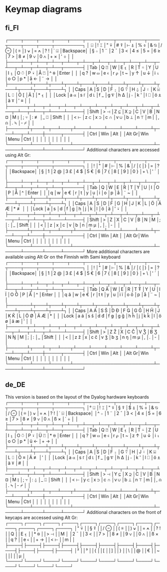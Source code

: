 # Keymap diagrams

## fi_FI

┌────┬────┬────┬────┬────┬────┬────┬────┬────┬────┬────┬────┬────┬─────────┐
│  ⌺ │! ⌶ │" ⍫ │# ⍒ │⊢ ⍋ │% ⌽ │& ⍉ │/ ⊖ │( ⍟ │) ⍱ │= ⍲ │? ! │` ⌹ │Backspace│
│§ ⋄ │1 ¨ │2 ¯ │3 < │4 ≤ │5 = │6 ≥ │7 > │8 ≠ │9 ∨ │0 ∧ │+ × │' ÷ │         │
├────┴──┬─┴──┬─┴──┬─┴──┬─┴──┬─┴──┬─┴──┬─┴──┬─┴──┬─┴──┬─┴──┬─┴──┬─┴──┬──────┤
│Tab    │Q ⍰ │W   │E ⍷ │R   │T ⍨ │Y   │U   │I ⍸ │O ⍥ │P ⍣ │Å ⍞ │^ ⍬ │Enter │
│       │q ? │w ⍵ │e ∊ │r ⍴ │t ~ │y ↑ │u ↓ │i ⍳ │o ○ │p * │å ← │¨ → │      │
├───────┴┬───┴┬───┴┬───┴┬───┴┬───┴┬───┴┬───┴┬───┴┬───┴┬───┴┬───┴┬───┴┐     │
│Caps    │A   │S   │D   │F ⍛ │G ⍢ │H ⍙ │J ⍤ │K ⌸ │L ⌷ │Ö [ │Ä ] │* ⍷ │     │
│Lock    │a ⍺ │s ⌈ │d ⌊ │f _ │g ∇ │h ∆ │j ∘ │k ' │l ⎕ │ö ⍎ │ä ⍕ │' ≡ │     │
├──────┬─┴──┬─┴──┬─┴──┬─┴──┬─┴──┬─┴──┬─┴──┬─┴──┬─┴──┬─┴──┬─┴──┬─┴────┴─────┤
│Shift │> ⊣ │Z ⊆ │X ⊇ │C   │V   │B   │N ¤ │M ∥ │; ⍪ │: ≢ │_ ⍠ │Shift       │
│      │< ⊢ │z ⊂ │x ⊃ │c ∩ │v ∪ │b ⊥ │n ⊤ │m | │, ⍝ │. ⍀ │- ⌿ │            │
├──────┴┬───┴─┬──┴───┬┴────┴────┴────┴────┴────┴┬───┴──┬─┴────┼─────┬──────┤
│Ctrl   │Win  │Alt   │                          │Alt Gr│Win   │Menu │Ctrl  │
│       │     │      │                          │      │      │     │      │
└───────┴─────┴──────┴──────────────────────────┴──────┴──────┴─────┴──────┘
Additional characters are accessed using Alt Gr:
┌────┬────┬────┬────┬────┬────┬────┬────┬────┬────┬────┬────┬────┬─────────┐
│    │!   │"   │#   │⊢   │%   │&   │/   │(   │)   │=   │?   │    │Backspace│
│§   │1   │2 @ │3 £ │4 $ │5 € │6   │7 { │8 [ │9 ] │0 } │+ \ │' ´ │         │
├────┴──┬─┴──┬─┴──┬─┴──┬─┴──┬─┴──┬─┴──┬─┴──┬─┴──┬─┴──┬─┴──┬─┴──┬─┴──┬──────┤
│Tab    │Q   │W   │E   │R   │T   │Y   │U   │I   │O   │P   │Å   │^   │Enter │
│       │q   │w   │e € │r   │t   │y   │u   │i   │o   │p   │å   │¨ ~ │      │
├───────┴┬───┴┬───┴┬───┴┬───┴┬───┴┬───┴┬───┴┬───┴┬───┴┬───┴┬───┴┬───┴┐     │
│Caps    │A   │S   │D   │F   │G   │H   │J   │K   │L   │Ö   │Ä Æ │* ≢ │     │
│Lock    │a   │s   │d   │f   │g   │h   │j   │k   │l   │ö   │ä   │' ⍣ │     │
├──────┬─┴──┬─┴──┬─┴──┬─┴──┬─┴──┬─┴──┬─┴──┬─┴──┬─┴──┬─┴──┬─┴──┬─┴────┴─────┤
│Shift │>   │Z   │X   │C   │V   │B   │N   │M   │;   │:   │_   │Shift       │
│      │< | │z   │x   │c   │v   │b   │n   │m µ │,   │.   │-   │            │
├──────┴┬───┴─┬──┴───┬┴────┴────┴────┴────┴────┴┬───┴──┬─┴────┼─────┬──────┤
│Ctrl   │Win  │Alt   │                          │Alt Gr│Win   │Menu │Ctrl  │
│       │     │      │                          │      │      │     │      │
└───────┴─────┴──────┴──────────────────────────┴──────┴──────┴─────┴──────┘
More additional characters are available using Alt Gr on the Finnish with Sami keyboard
┌────┬────┬────┬────┬────┬────┬────┬────┬────┬────┬────┬────┬────┬─────────┐
│    │!   │"   │#   │⊢   │%   │&   │/   │(   │)   │=   │?   │    │Backspace│
│§   │1   │2 @ │3 £ │4 $ │5 € │6   │7 { │8 [ │9 ] │0 } │+ \ │' ´ │         │
├────┴──┬─┴──┬─┴──┬─┴──┬─┴──┬─┴──┬─┴──┬─┴──┬─┴──┬─┴──┬─┴──┬─┴──┬─┴──┬──────┤
│Tab    │Q Â │W   │E   │R   │T Ŧ │Y   │U   │I Ï │O Õ │P   │Å   │^   │Enter │
│       │q â │w   │e € │r   │t ŧ │y   │u   │i ï │o õ │p   │å   │¨ ~ │      │
├───────┴┬───┴┬───┴┬───┴┬───┴┬───┴┬───┴┬───┴┬───┴┬───┴┬───┴┬───┴┬───┴┐     │
│Caps    │A Á │S Š │D Đ │F Ǥ │G Ǧ │H Ȟ │J   │K Ǩ │L   │Ö Ø │Ä Æ │*   │     │
│Lock    │a á │s š │d đ │f ǥ │g ǧ │h ȟ │j   │k ǩ │l   │ö ø │ä æ │'   │     │
├──────┬─┴──┬─┴──┬─┴──┬─┴──┬─┴──┬─┴──┬─┴──┬─┴──┬─┴──┬─┴──┬─┴──┬─┴────┴─────┤
│Shift │>   │Z Ž │X   │C Č │V Ǯ │B Ʒ │N Ŋ │M   │;   │:   │_   │Shift       │
│      │< | │z ž │x   │c č │v ǯ │b ʒ │n ŋ │m µ │,   │.   │-   │            │
├──────┴┬───┴─┬──┴───┬┴────┴────┴────┴────┴────┴┬───┴──┬─┴────┼─────┬──────┤
│Ctrl   │Win  │Alt   │                          │Alt Gr│Win   │Menu │Ctrl  │
│       │     │      │                          │      │      │     │      │
└───────┴─────┴──────┴──────────────────────────┴──────┴──────┴─────┴──────┘
## de_DE
This version is based on the layout of the Dyalog hardware keyboards
┌────┬────┬────┬────┬────┬────┬────┬────┬────┬────┬────┬────┬────┬─────────┐
│° ⌺ │! ⌶ │" ⍫ │§ ⍒ │$ ⍋ │% ⌽ │& ⍉ │/ ⊖ │( ⍟ │) ⍱ │= ⍲ │? ! │` ⌹ │Backspace│
│^ ⋄ │1 ¨ │2 ¯ │3 < │4 ≤ │5 = │6 ≥ │7 > │8 ≠ │9 ∨ │0 ∧ │ß × │´ ÷ │         │
├────┴──┬─┴──┬─┴──┬─┴──┬─┴──┬─┴──┬─┴──┬─┴──┬─┴──┬─┴──┬─┴──┬─┴──┬─┴──┬──────┤
│Tab    │Q ⍰ │W   │E ⍷ │R   │T ⍨ │Z   │U   │I ⍸ │O ⍥ │P ⍣ │Ü ⍞ │* ⍬ │Enter │
│       │q ? │w ⍵ │e ∊ │r ⍴ │t ~ │z ↑ │u ↓ │i ⍳ │o ○ │p * │ü ← │+ → │      │
├───────┴┬───┴┬───┴┬───┴┬───┴┬───┴┬───┴┬───┴┬───┴┬───┴┬───┴┬───┴┬───┴┐     │
│Caps    │A   │S   │D   │F ⍛ │G ⍢ │H   │J ⍤ │K ⌸ │L ⌷ │Ö ≡ │Ä ≢ │'   │     │
│Lock    │a ⍺ │s ⌈ │d ⌊ │f _ │g ∇ │h ∆ │j ∘ │k ' │l ⎕ │ö ⍎ │ä ⍕ │#   │     │
├──────┬─┴──┬─┴──┬─┴──┬─┴──┬─┴──┬─┴──┬─┴──┬─┴──┬─┴──┬─┴──┬─┴──┬─┴────┴─────┤
│Shift │> ⊣ │Y ⊆ │X ⊇ │C   │V   │B   │N ¤ │M ∥ │; ⍪ │: ⍙ │_ ⍠ │Shift       │
│      │< ⊢ │y ⊂ │x ⊃ │c ∩ │v ∪ │b ⊥ │n ⊤ │m | │, ⍝ │. ⍀ │- ⌿ │            │
├──────┴┬───┴─┬──┴───┬┴────┴────┴────┴────┴────┴┬───┴──┬─┴────┼─────┬──────┤
│Ctrl   │Win  │Alt   │                          │Alt Gr│Win   │Menu │Ctrl  │
│       │     │      │                          │      │      │     │      │
└───────┴─────┴──────┴──────────────────────────┴──────┴──────┴─────┴──────┘
Additional characters on the front of keycaps are accessed using Alt Gr:
┌────┐┌────┐┌────┐┌────┐┌────┐┌────┐┌────┐┌────┐┌────┐┌────┐┌────┐┌────┐
│" ⍫ ││§ ⍒ ││/ ⊖ ││( ⍟ ││) ⍱ ││= ⍲ ││? ! ││Q   ││E ⍷ ││* ⍬ ││> ⊣ ││M   │
│2 ¯ ││3 < ││7 > ││8 ≠ ││9 ∨ ││0 ∧ ││ß × ││q ? ││e ∊ ││+ → ││< ⊢ ││m | │
├────┤├────┤├────┤├────┤├────┤├────┤├────┤├────┤├────┤├────┤├────┤├────┤
│²   ││³   ││{   ││[   ││]   ││}   ││\   ││@   ││€   ││~   ││|   ││μ   │
└────┘└────┘└────┘└────┘└────┘└────┘└────┘└────┘└────┘└────┘└────┘└────┘